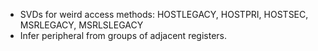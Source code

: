 * SVDs for weird access methods: HOSTLEGACY, HOSTPRI, HOSTSEC, MSRLEGACY, MSRLSLEGACY
* Infer peripheral from groups of adjacent registers.
